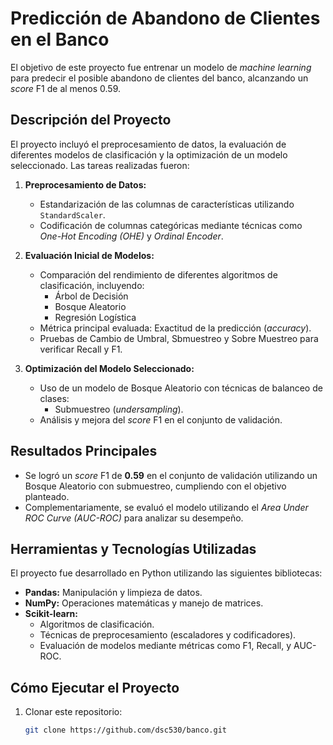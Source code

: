 # Predicción de Abandono de Clientes en el Banco

El objetivo de este proyecto fue entrenar un modelo de *machine learning* para predecir el posible abandono de clientes del banco, alcanzando un *score* F1 de al menos 0.59.  

## Descripción del Proyecto

El proyecto incluyó el preprocesamiento de datos, la evaluación de diferentes modelos de clasificación y la optimización de un modelo seleccionado. Las tareas realizadas fueron:  

1. **Preprocesamiento de Datos:**  
   - Estandarización de las columnas de características utilizando `StandardScaler`.  
   - Codificación de columnas categóricas mediante técnicas como *One-Hot Encoding (OHE)* y *Ordinal Encoder*.  

2. **Evaluación Inicial de Modelos:**  
   - Comparación del rendimiento de diferentes algoritmos de clasificación, incluyendo:  
     - Árbol de Decisión  
     - Bosque Aleatorio  
     - Regresión Logística  
   - Métrica principal evaluada: Exactitud de la predicción (*accuracy*).
   - Pruebas de Cambio de Umbral, Sbmuestreo y Sobre Muestreo para verificar Recall y F1.  

3. **Optimización del Modelo Seleccionado:**  
   - Uso de un modelo de Bosque Aleatorio con técnicas de balanceo de clases:  
     - Submuestreo (*undersampling*).      
   - Análisis y mejora del *score* F1 en el conjunto de validación.  

## Resultados Principales

- Se logró un *score* F1 de **0.59** en el conjunto de validación utilizando un Bosque Aleatorio con submuestreo, cumpliendo con el objetivo planteado.  
- Complementariamente, se evaluó el modelo utilizando el *Area Under ROC Curve (AUC-ROC)* para analizar su desempeño.  

## Herramientas y Tecnologías Utilizadas

El proyecto fue desarrollado en Python utilizando las siguientes bibliotecas:  

- **Pandas:** Manipulación y limpieza de datos.  
- **NumPy:** Operaciones matemáticas y manejo de matrices.  
- **Scikit-learn:**  
  - Algoritmos de clasificación.  
  - Técnicas de preprocesamiento (escaladores y codificadores).  
  - Evaluación de modelos mediante métricas como F1, Recall, y AUC-ROC.  

## Cómo Ejecutar el Proyecto

1. Clonar este repositorio:  
   ```bash
   git clone https://github.com/dsc530/banco.git
